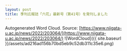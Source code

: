 ```yaml
---
layout: post
title: 季刊広報誌「六花」最新号（第41号）を発刊しました
---
```

Autogenerated Word Cloud.
Source\: [https://www.niigata-u.ac.jp/news/2022/203064/](https://www.niigata-u.ac.jp/news/2022/203064/)
![WordCloud]({{ site.baseurl }}/assets/ad216ad156b70bd5eb9c52db311c35e6.png)